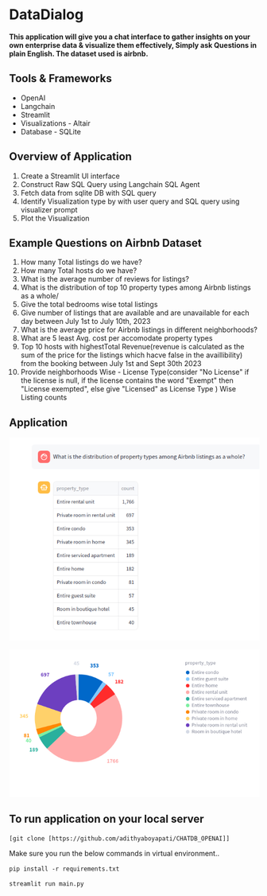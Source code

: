 # DataDialog

**This application will give you a chat interface to gather insights on your own enterprise data & visualize them effectively, Simply ask Questions in plain English. The dataset used is airbnb.**

## Tools & Frameworks
- OpenAI
- Langchain
- Streamlit
- Visualizations - Altair
- Database - SQLite


## Overview of Application

1. Create a Streamlit UI interface
2. Construct Raw SQL Query using Langchain SQL Agent
3. Fetch data from sqlite DB with SQL query
4. Identify Visualization type by with user query and SQL query using visualizer prompt
5. Plot the Visualization


## Example Questions on Airbnb Dataset
1. How many Total listings do we have?
2. How many Total hosts do we have?
3. What is the average number of reviews for listings?
4. What is the distribution of top 10 property types among Airbnb listings as a whole/
5. Give the total bedrooms wise total listings
6. Give number of listings that are available and are unavailable for each day between July 1st to July 10th, 2023
7. What is the average price for Airbnb listings in different neighborhoods?
8. What are 5 least Avg. cost per accomodate property types
9. Top 10 hosts with highestTotal Revenue(revenue is calculated as the sum of the price for the listings which hacve false in the availlibility) from the booking between July 1st and Sept 30th 2023
10. Provide neighborhoods Wise - License Type(consider "No License" if the license is null, if the license contains the word "Exempt" then "License exempted", else give "Licensed" as License Type ) Wise Listing counts


## Application
![Application Interface](application_images/query_answer.png)

![Advantages](application_images/query_visualization.png)


## To run application on your local server
```commandline
[git clone [https://github.com/adithyaboyapati/CHATDB_OPENAI]]
```
Make sure you run the below commands in virtual environment..
```commandline
pip install -r requirements.txt
```
```commandline
streamlit run main.py
```
